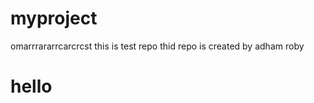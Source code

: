 # myproject
omarrrararrcarcrcst
this is test repo
thid repo is created by adham roby 
<h1>hello</h1>
